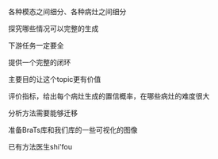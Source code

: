 各种模态之间细分、各种病灶之间细分

探究哪些情况可以完整的生成

下游任务一定要全

提供一个完整的闭环

主要目的让这个topic更有价值

评价指标，给出每个病灶生成的置信概率，在哪些病灶的难度很大

分析方法需要能够迁移





准备BraTs库和我们库的一些可视化的图像

已有方法医生shi'fou